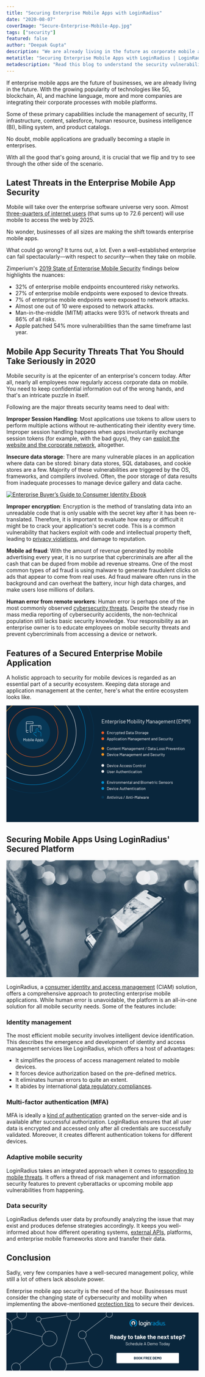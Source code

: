 ```yaml
---
title: "Securing Enterprise Mobile Apps with LoginRadius"
date: "2020-08-07"
coverImage: "Secure-Enterprise-Mobile-App.jpg"
tags: ["security"]
featured: false 
author: "Deepak Gupta"
description: "We are already living in the future as corporate mobile applications are the future of companies. More and more businesses are combining their organisational processes with mobile networks with the the popularity of innovations such as 5 G, blockchain, AI , and machine language."
metatitle: "Securing Enterprise Mobile Apps with LoginRadius | LoginRadius"
metadescription: "Read this blog to understand the security vulnerabilities for your enterprise mobile apps and how you can avoid cybercriminals from doing so."
---
```


If enterprise mobile apps are the future of businesses, we are already living in the future. With the growing popularity of technologies like 5G, blockchain, AI, and machine language, more and more companies are integrating their corporate processes with mobile platforms.

Some of these primary capabilities include the management of security, IT infrastructure, content, salesforce, human resource, business intelligence (BI), billing system, and product catalogs.

No doubt, mobile applications are gradually becoming a staple in enterprises. 

With all the good that's going around, it is crucial that we flip and try to see through the other side of the scenario.

## Latest Threats in the Enterprise Mobile App Security

Mobile will take over the enterprise software universe very soon. Almost [three-quarters of internet users](https://www.warc.com/content/paywall/article/warc-datapoints/almost_three_quarters_of_internet_users_will_be_mobileonly_by_2025/124845) (that sums up to 72.6 percent) will use mobile to access the web by 2025. 

No wonder, businesses of all sizes are making the shift towards enterprise mobile apps.

What could go wrong? It turns out, a lot. Even a well-established enterprise can fail spectacularly—with respect to _security_—when they take on mobile.

Zimperium's [2019 State of Enterprise Mobile Security](https://get.zimperium.com/threat-report-2019-h1/) findings below highlights the nuances:

- 32% of enterprise mobile endpoints encountered risky networks.
- 27% of enterprise mobile endpoints were exposed to device threats.
- 7% of enterprise mobile endpoints were exposed to network attacks.
- Almost one out of 10 were exposed to network attacks.
- Man-in-the-middle (MITM) attacks were 93% of network threats and 86% of all risks.
- Apple patched 54% more vulnerabilities than the same timeframe last year.

## Mobile App Security Threats That You Should Take Seriously in 2020 

Mobile security is at the epicenter of an enterprise's concern today. After all, nearly all employees now regularly access corporate data on mobile. You need to keep confidential information out of the wrong hands, and that's an intricate puzzle in itself.

Following are the major threats security teams need to deal with:

**Improper Session Handling**: Most applications use tokens to allow users to perform multiple actions without re-authenticating their identity every time. Improper session handling happens when apps involuntarily exchange session tokens (for example, with the bad guys), they can [exploit the website and the corporate network](https://www.loginradius.com/blog/2020/04/corporate-account-takeover-attacks/), altogether.

**Insecure data storage**: There are many vulnerable places in an application where data can be stored: binary data stores, SQL databases, and cookie stores are a few. Majority of these vulnerabilities are triggered by the OS, frameworks, and compilers involved. Often, the poor storage of data results from inadequate processes to manage device gallery and data cache.

[![Enterprise Buyer’s Guide to Consumer Identity Ebook](EB-The-Enterprise-Buyer’s-Guide-to-Consumer-Identity.png)](https://www.loginradius.com/resource/the-enterprise-buyers-guide-to-consumer-identity/)

**Improper encryption**: Encryption is the method of translating data into an unreadable code that is only usable with the secret key after it has been re-translated. Therefore, it is important to evaluate how easy or difficult it might be to crack your application's secret code. This is a common vulnerability that hackers exploit with code and intellectual property theft, leading to [privacy violations](https://www.loginradius.com/blog/2019/12/digital-privacy-best-practices/), and damage to reputation.

**Mobile ad fraud**: With the amount of revenue generated by mobile advertising every year, it is no surprise that cybercriminals are after all the cash that can be duped from mobile ad revenue streams. One of the most common types of ad fraud is using malware to generate fraudulent clicks on ads that appear to come from real uses. Ad fraud malware often runs in the background and can overheat the battery, incur high data charges, and make users lose millions of dollars.

**Human error from remote workers**: Human error is perhaps one of the most commonly observed [cybersecurity threats](https://www.loginradius.com/blog/2019/10/cybersecurity-attacks-business/). Despite the steady rise in mass media reporting of cybersecurity accidents, the non-technical population still lacks basic security knowledge. Your responsibility as an enterprise owner is to educate employees on mobile security threats and prevent cybercriminals from accessing a device or network.

## Features of a Secured Enterprise Mobile Application

A holistic approach to security for mobile devices is regarded as an essential part of a security ecosystem. Keeping data storage and application management at the center, here's what the entire ecosystem looks like.

![](image2-1.png)

## Securing Mobile Apps Using LoginRadius' Secured Platform

![](3-1024x621.jpg)

LoginRadius, a [consumer identity and access management](https://www.loginradius.com/blog/2019/06/customer-identity-and-access-management/) (CIAM) solution, offers a comprehensive approach to protecting enterprise mobile applications. While human error is unavoidable, the platform is an all-in-one solution for all mobile security needs. Some of the features include:

### Identity management 

The most efficient mobile security involves intelligent device identification. This describes the emergence and development of identity and access management services like LoginRadius, which offers a host of advantages: 

- It simplifies the process of access management related to mobile devices.
- It forces device authorization based on the pre-defined metrics. 
- It eliminates human errors to quite an extent.
- It abides by international [data regulatory compliances](https://www.loginradius.com/compliances/). 

### Multi-factor authentication (MFA)

MFA is ideally a [kind of authentication](https://www.loginradius.com/blog/2019/06/what-is-multi-factor-authentication/) granted on the server-side and is available after successful authorization. LoginRadius ensures that all user data is encrypted and accessed only after all credentials are successfully validated. Moreover, it creates different authentication tokens for different devices.

### Adaptive mobile security

LoginRadius takes an integrated approach when it comes to [responding to mobile threats](https://www.loginradius.com/web-and-mobile-sso/). It offers a thread of risk management and information security features to prevent cyberattacks or upcoming mobile app vulnerabilities from happening.

### Data security

LoginRadius defends user data by profoundly analyzing the issue that may exist and produces defense strategies accordingly. It keeps you well-informed about how different operating systems, [external APIs](https://www.loginradius.com/identity-api/), platforms, and enterprise mobile frameworks store and transfer their data. 

## Conclusion 

Sadly, very few companies have a well-secured management policy, while still a lot of others lack absolute power.  

Enterprise mobile app security is the need of the hour. Businesses must consider the changing state of cybersecurity and mobility when implementing the above-mentioned [protection tips](https://www.loginradius.com/blog/2019/10/cybersecurity-best-practices-for-enterprises/) to secure their devices. 

[![Book-a-demo-loginradius](Book-a-demo-1024x310.png)](https://www.loginradius.com/book-a-demo/)
